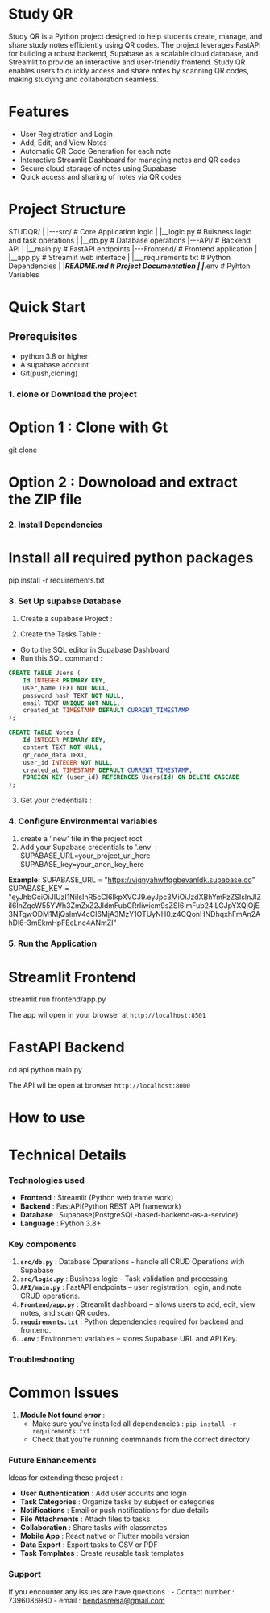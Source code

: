 # Study QR

Study QR is a Python project designed to help students create, manage, and share study notes efficiently using QR codes. The project leverages FastAPI for building a robust backend, Supabase as a scalable cloud database, and Streamlit to provide an interactive and user-friendly frontend. Study QR enables users to quickly access and share notes by scanning QR codes, making studying and collaboration seamless.

# Features

- User Registration and Login
- Add, Edit, and View Notes
- Automatic QR Code Generation for each note
- Interactive Streamlit Dashboard for managing notes and QR codes
- Secure cloud storage of notes using Supabase
- Quick access and sharing of notes via QR codes

# Project Structure 

STUDQR/
|
|---src/            # Core Application logic 
|   |__logic.py     # Buisness logic and task operations 
|   |__db.py        # Database operations
|---API/            # Backend API
|   |__main.py      # FastAPI endpoints
|---Frontend/       # Frontend application 
|   |__app.py       # Streamlit web interface
|
|___requirements.txt  # Python Dependencies 
|
|___README.md       # Project Documentation
|
|___.env            # Pyhton Variables 

# Quick Start

## Prerequisites

- python 3.8 or higher 
- A supabase account
- Git(push,cloning)

### 1. clone or Download the project 

# Option 1 : Clone with Gt
git clone <repository-url>

# Option 2 : Downoload and extract the ZIP file

### 2. Install Dependencies

# Install all required python packages 
pip install -r requirements.txt

### 3. Set Up supabse Database

1. Create a supabase Project :

2. Create the Tasks Table :

- Go to the SQL editor in Supabase Dashboard
- Run this SQL command :

```sql
CREATE TABLE Users (
    Id INTEGER PRIMARY KEY,
    User_Name TEXT NOT NULL,
    password_hash TEXT NOT NULL,
    email TEXT UNIQUE NOT NULL,
    created_at TIMESTAMP DEFAULT CURRENT_TIMESTAMP
);

CREATE TABLE Notes (
    Id INTEGER PRIMARY KEY,
    content TEXT NOT NULL,
    qr_code_data TEXT,
    user_id INTEGER NOT NULL,
    created_at TIMESTAMP DEFAULT CURRENT_TIMESTAMP,
    FOREIGN KEY (user_id) REFERENCES Users(Id) ON DELETE CASCADE
);

```
3. Get your credentials :


### 4. Configure Environmental variables

1. create a '.new' file in the project root
2. Add your Supabase credentials to '.env' :
    SUPABASE_URL=your_project_url_here
    SUPABASE_key=your_anon_key_here

**Example:**
    SUPABASE_URL = "https://vjqnyahwffqgbevanldk.supabase.co"
    SUPABASE_KEY = "eyJhbGciOiJIUzI1NiIsInR5cCI6IkpXVCJ9.eyJpc3MiOiJzdXBhYmFzZSIsInJlZiI6InZqcW55YWh3ZmZxZ2JldmFubGRrIiwicm9sZSI6ImFub24iLCJpYXQiOjE3NTgwODM1MjQsImV4cCI6MjA3MzY1OTUyNH0.z4CQonHNDhqxhFmAn2AhDl6-3mEkmHpFEeLnc4ANmZI"

### 5. Run the Application 

# Streamlit Frontend 
streamlit run frontend/app.py

The app wil open in your browser at `http://localhost:8501`

# FastAPI Backend

cd api 
python main.py

The API wil be open at browser `http://localhost:8000`

# How to use

# Technical Details
 
### Technologies used 

- **Frontend** : Streamlit (Python web frame work)
- **Backend** : FastAPI(Python REST API framework)
- **Database** : Supabase(PostgreSQL-based-backend-as-a-service)
- **Language** : Python 3.8+

### Key components

1. **`src/db.py`** : Database Operations - handle all CRUD Operations with Supabase
2. **`src/logic.py`** : Business logic - Task validation and processing
3. **`API/main.py`** : FastAPI endpoints – user registration, login, and note CRUD operations.
4. **`Frontend/app.py`** : Streamlit dashboard – allows users to add, edit, view notes, and scan QR codes.
5. **`requirements.txt`** : Python dependencies required for backend and frontend.
6. **`.env`** : Environment variables – stores Supabase URL and API Key.

### Troubleshooting

# Common Issues

1. **Module Not found error** :
    - Make sure you've installed all dependencies : `pip install -r requirements.txt`
    - Check that you're running commnands from the correct directory

### Future Enhancements 

Ideas for extending these project :

- **User Authentication** : Add user acounts and login
- **Task Categories** : Organize tasks by subject or categories
- **Notifications** : Email or push notifications for due details
- **File Attachments** : Attach files to tasks
- **Collaboration** : Share tasks with classmates 
- **Mobile App** : React native or Flutter mobile version
- **Data Export** : Export tasks to CSV or PDF
- **Task Templates** : Create reusable task templates

### Support 

If you encounter any issues are have questions :
    - Contact number : 7396086980
    - email : bendasreeja@gmail.com